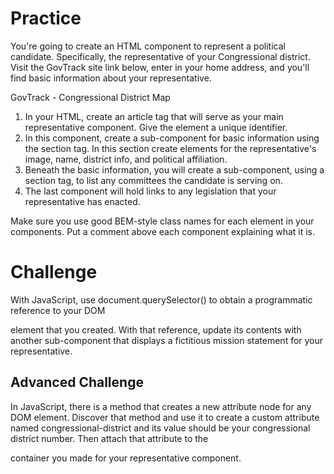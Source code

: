 # Practice
You're going to create an HTML component to represent a political candidate. Specifically, the representative of your Congressional district. Visit the GovTrack site link below, enter in your home address, and you'll find basic information about your representative.

GovTrack - Congressional District Map

1. In your HTML, create an article tag that will serve as your main representative component. Give the element a unique identifier.
2. In this component, create a sub-component for basic information using the section tag. In this section create elements for the representative's image, name, district info, and political affiliation.
3. Beneath the basic information, you will create a sub-component, using a section tag, to list any committees the candidate is serving on.
4. The last component will hold links to any legislation that your representative has enacted.

Make sure you use good BEM-style class names for each element in your components. Put a comment above each component explaining what it is.

# Challenge
With JavaScript, use document.querySelector() to obtain a programmatic reference to your DOM <article> element that you created. With that reference, update its contents with another sub-component that displays a fictitious mission statement for your representative.

# Advanced Challenge
In JavaScript, there is a method that creates a new attribute node for any DOM element. Discover that method and use it to create a custom attribute named congressional-district and its value should be your congressional district number. Then attach that attribute to the <article> container you made for your representative component.

